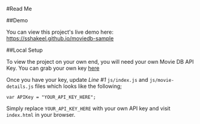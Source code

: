 #Read Me

##Demo

You can view this project's live demo here: https://sshakeel.github.io/moviedb-sample

##Local Setup

To view the project on your own end, you will need your own Movie DB API Key. You can grab your own key [here](https://www.themoviedb.org/account/signup)

Once you have your key, update *Line #1* `js/index.js` and `js/movie-details.js` files which looks like the following;

`var APIKey = "YOUR_API_KEY_HERE";`

Simply replace `YOUR_API_KEY_HERE` with your own API key and visit `index.html` in your browser.
